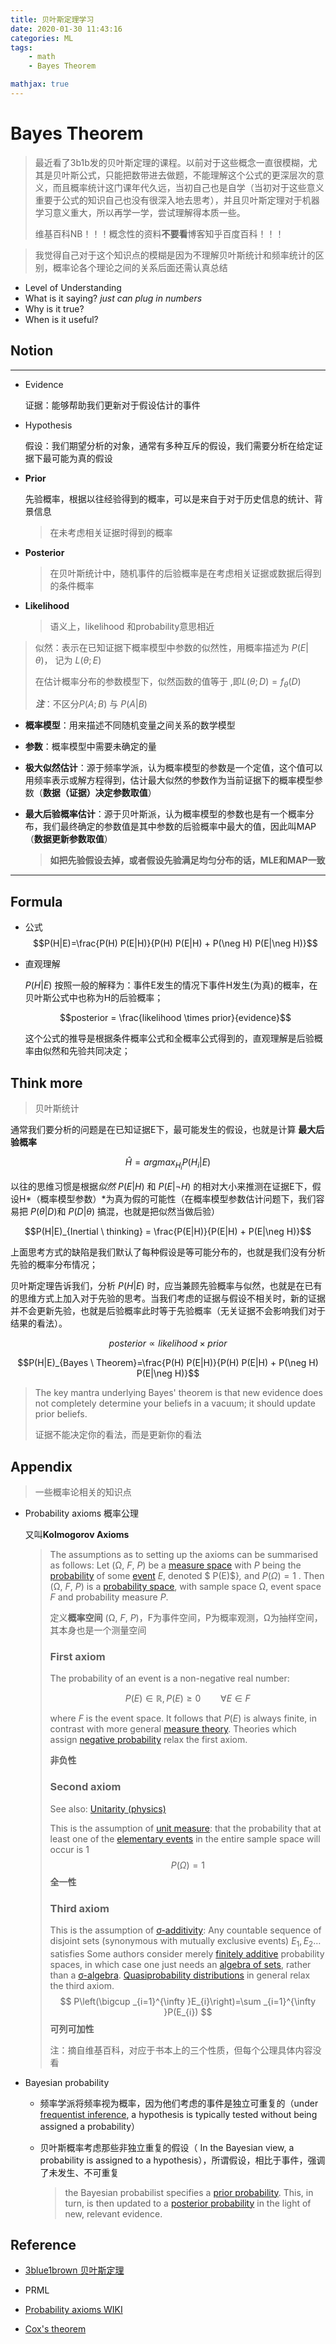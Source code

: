 ```yaml
---
title: 贝叶斯定理学习
date: 2020-01-30 11:43:16
categories: ML
tags:
    - math
    - Bayes Theorem 

mathjax: true
---
```



# Bayes Theorem
> 最近看了3b1b发的贝叶斯定理的课程。以前对于这些概念一直很模糊，尤其是贝叶斯公式，只能把数带进去做题，不能理解这个公式的更深层次的意义，而且概率统计这门课年代久远，当初自己也是自学（当初对于这些意义重要于公式的知识自己也没有很深入地去思考），并且贝叶斯定理对于机器学习意义重大，所以再学一学，尝试理解得本质一些。
>
> 维基百科NB！！！概念性的资料**不要看**博客知乎百度百科！！！



> 我觉得自己对于这个知识点的模糊是因为不理解贝叶斯统计和频率统计的区别，概率论各个理论之间的关系后面还需认真总结

 - Level of Understanding
  - What is it saying? *just can plug in numbers*
  - Why is it true? 
  - When is it useful?


## Notion
---
- Evidence

   证据：能够帮助我们更新对于假设估计的事件
- Hypothesis

   假设：我们期望分析的对象，通常有多种互斥的假设，我们需要分析在给定证据下最可能为真的假设

- **Prior**

   先验概率，根据以往经验得到的概率，可以是来自于对于历史信息的统计、背景信息
   
   > 在未考虑相关证据时得到的概率
- **Posterior**

   > 在贝叶斯统计中，随机事件的后验概率是在考虑相关证据或数据后得到的条件概率


- **Likelihood**

   > 语义上，likelihood 和probability意思相近
>
   > 似然：表示在已知证据下概率模型中参数的似然性，用概率描述为 $P(E|\theta)$， 记为 $L(\theta;E)$ 
   >
   > 在估计概率分布的参数模型下，似然函数的值等于 ,即$L(\theta;D)=f_{\theta}(D)$ 
   >
   > ***注***：不区分$P(A;B)$ 与 $P(A|B)$

- **概率模型**：用来描述不同随机变量之间关系的数学模型

- **参数**：概率模型中需要未确定的量

- **极大似然估计**：源于频率学派，认为概率模型的参数是一个定值，这个值可以用频率表示或解方程得到，估计最大似然的参数作为当前证据下的概率模型参数（**数据（证据）决定参数取值**）

- **最大后验概率估计**：源于贝叶斯派，认为概率模型的参数也是有一个概率分布，我们最终确定的参数值是其中参数的后验概率中最大的值，因此叫MAP（**数据更新参数取值**）

   > **如把先验假设去掉，或者假设先验满足均匀分布的话，MLE和MAP一致**

---
## Formula
- 公式
$$P(H|E)=\frac{P(H) P(E|H)}{P(H) P(E|H) + P(\neg H) P(E|\neg H)}$$

- 直观理解
  
    $P(H|E)$ 按照一般的解释为：事件E发生的情况下事件H发生(为真)的概率，在贝叶斯公式中也称为H的后验概率；
    
    $$posterior = \frac{likelihood \times prior}{evidence}$$
    
    这个公式的推导是根据条件概率公式和全概率公式得到的，直观理解是后验概率由似然和先验共同决定；
    
## Think more

> 贝叶斯统计

   通常我们要分析的问题是在已知证据E下，最可能发生的假设，也就是计算 **最大后验概率**

$$\hat H = argmax_{H_i}{P(H_i|E)}$$

   以往的思维习惯是根据*似然* $P(E|H)$ 和 $P(E|\neg H)$ 的相对大小来推测在证据E下，假设H*（概率模型参数）*为真为假的可能性（在概率模型参数估计问题下，我们容易把 $P(\theta|D)$和 $P(D|\theta)$ 搞混，也就是把似然当做后验）

$$P(H|E)_{Inertial \ thinking} = \frac{P(E|H)}{P(E|H) + P(E|\neg H)}$$

   上面思考方式的缺陷是我们默认了每种假设是等可能分布的，也就是我们没有分析先验的概率分布情况；

   贝叶斯定理告诉我们，分析 $P(H|E)$ 时，应当兼顾先验概率与似然，也就是在已有的思维方式上加入对于先验的思考。当我们考虑的证据与假设不相关时，新的证据并不会更新先验，也就是后验概率此时等于先验概率（无关证据不会影响我们对于结果的看法）。

$$posterior \propto likelihood \times prior$$

$$P(H|E)_{Bayes \ Theorem}=\frac{P(H) P(E|H)}{P(H) P(E|H) + P(\neg H) P(E|\neg H)}$$

> The key mantra underlying Bayes' theorem is that new evidence does not completely determine your beliefs in a vacuum; it should update prior beliefs.
> 
> 证据不能决定你的看法，而是更新你的看法



## Appendix

> 一些概率论相关的知识点

- Probability axioms 概率公理

   又叫**Kolmogorov Axioms**

  > The assumptions as to setting up the axioms can be summarised as follows: Let (Ω, *F*, *P*) be a [measure space](https://en.wikipedia.org/wiki/Measure_space) with *P* being the [probability](https://en.wikipedia.org/wiki/Probability) of some [event](https://en.wikipedia.org/wiki/Event_(probability_theory)) *E*, denoted $ P(E)$}*,* and  $P(\Omega ) = 1$ . Then (Ω, *F*, *P*) is a [probability space](https://en.wikipedia.org/wiki/Probability_space), with sample space Ω, event space *F* and probability measure *P*.
  >
  > 定义**概率空间** (Ω, *F*, *P*)，F为事件空间，P为概率观测，Ω为抽样空间，其本身也是一个测量空间
  >
  > ### First axiom
  >
  > The probability of an event is a non-negative real number:
  >
  > $$ P(E)\in \mathbb {R} ,P(E)\geq 0\qquad \forall E\in F $$
  >
  > where $F$ is the event space. It follows that $P(E)$ is always finite, in contrast with more general [measure theory](https://en.wikipedia.org/wiki/Measure_(mathematics)). Theories which assign [negative probability](https://en.wikipedia.org/wiki/Negative_probability) relax the first axiom.
  >
  > **非负性**
  >
  > ### Second axiom
  >
  > See also: [Unitarity (physics)](https://en.wikipedia.org/wiki/Unitarity_(physics))
  >
  > This is the assumption of [unit measure](https://en.wikipedia.org/wiki/Unit_measure): that the probability that at least one of the [elementary events](https://en.wikipedia.org/wiki/Elementary_event) in the entire sample space will occur is 1
  > $$ P(\Omega )=1 $$
  > **全一性**
  >
  > ### Third axiom
  >
  > This is the assumption of [σ-additivity](https://en.wikipedia.org/wiki/Σ-additivity):
  > Any countable sequence of disjoint sets (synonymous with mutually exclusive events) $E_{1},E_{2}\ldots$ satisfies
  > Some authors consider merely [finitely additive](https://en.wikipedia.org/wiki/Finitely_additive) probability spaces, in which case one just needs an [algebra of sets](https://en.wikipedia.org/wiki/Algebra_of_sets), rather than a [σ-algebra](https://en.wikipedia.org/wiki/Σ-algebra). [Quasiprobability distributions](https://en.wikipedia.org/wiki/Quasiprobability_distribution) in general relax the third axiom.
  > $$ P\left(\bigcup _{i=1}^{\infty }E_{i}\right)=\sum _{i=1}^{\infty }P(E_{i}) $$
  > **可列可加性**
  >
  > 注：摘自维基百科，对应于书本上的三个性质，但每个公理具体内容没看
  
  
  
- Bayesian probability
  
  - 频率学派将频率视为概率，因为他们考虑的事件是独立可重复的（under [frequentist inference](https://en.wikipedia.org/wiki/Frequentist_inference), a hypothesis is typically tested without being assigned a probability）
  
  - 贝叶斯概率考虑那些非独立重复的假设（ In the Bayesian view, a probability is assigned to a hypothesis），所谓假设，相比于事件，强调了未发生、不可重复
  
     > the Bayesian probabilist specifies a [prior probability](https://en.wikipedia.org/wiki/Prior_probability). This, in turn, is then updated to a [posterior probability](https://en.wikipedia.org/wiki/Posterior_probability) in the light of new, relevant evidence.

## Reference 
- [3blue1brown 贝叶斯定理](https://www.bilibili.com/video/av84799361)
- PRML
- [Probability axioms WIKI](https://en.wikipedia.org/wiki/Probability_axioms)

-  [Cox's theorem](https://en.wikipedia.org/wiki/Cox's_theorem)
